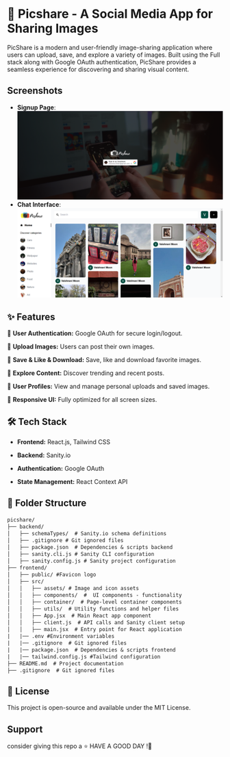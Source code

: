 # 📸 Picshare - A Social Media App for Sharing Images 

PicShare is a modern and user-friendly image-sharing application where users can upload, save, and explore a variety of images. Built using the Full stack along with Google OAuth authentication, PicShare provides a seamless experience for discovering and sharing visual content.

## Screenshots

- **Signup Page**: ![Signup](./images/Signin.png)
- **Chat Interface**: ![Chat](./images/home.png)

## ✨ Features

🔹 **User Authentication:** Google OAuth for secure login/logout.

🔹 **Upload Images:** Users can post their own images.

🔹 **Save & Like & Download:** Save, like and download favorite images.

🔹 **Explore Content:** Discover trending and recent posts.

🔹 **User Profiles:** View and manage personal uploads and saved images.

🔹 **Responsive UI:** Fully optimized for all screen sizes.

## 🛠 Tech Stack

- **Frontend:** React.js, Tailwind CSS

- **Backend:** Sanity.io

- **Authentication:** Google OAuth

- **State Management:** React Context API


## 📂 Folder Structure

```
picshare/
├── backend/
│   ├── schemaTypes/  # Sanity.io schema definitions
│   ├── .gitignore # Git ignored files
│   ├── package.json  # Dependencies & scripts backend
│   ├── sanity.cli.js # Sanity CLI configuration
│   ├── sanity.config.js # Sanity project configuration
├── frontend/
│   ├── public/ #Favicon logo
│   ├── src/
│   │   ├── assets/ # Image and icon assets
│   │   ├── components/  #  UI components - functionality
│   │   ├── container/  # Page-level container components
│   │   ├── utils/  # Utility functions and helper files
│   │   ├── App.jsx  # Main React app component
│   │   ├── client.js  # API calls and Sanity client setup
│   │   ├── main.jsx  # Entry point for React application
|   |── .env #Environment variables
|   |── .gitignore  # Git ignored files
|   |── package.json  # Dependencies & scripts frontend
|   |── tailwind.config.js #Tailwind configuration
├── README.md  # Project documentation
├── .gitignore  # Git ignored files
```

## 📜 License

This project is open-source and available under the MIT License.

## Support
consider giving this repo a ⭐
HAVE A GOOD DAY !🎉
